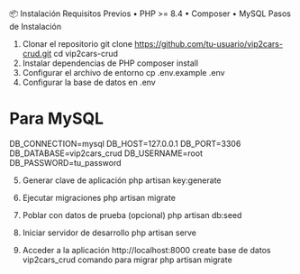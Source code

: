 📦 Instalación
Requisitos Previos
•	PHP >= 8.4
•	Composer
•	MySQL
Pasos de Instalación
1.	Clonar el repositorio
git clone https://github.com/tu-usuario/vip2cars-crud.git
cd vip2cars-crud
2.	Instalar dependencias de PHP
composer install
3.	Configurar el archivo de entorno
cp .env.example .env
4.	Configurar la base de datos en .env
# Para MySQL
DB_CONNECTION=mysql
DB_HOST=127.0.0.1
DB_PORT=3306
DB_DATABASE=vip2cars_crud
DB_USERNAME=root
DB_PASSWORD=tu_password

5.	Generar clave de aplicación
php artisan key:generate

7.	Ejecutar migraciones
php artisan migrate
8.	Poblar con datos de prueba (opcional)
php artisan db:seed
9.	Iniciar servidor de desarrollo
php artisan serve
10.	Acceder a la aplicación
http://localhost:8000
create base de datos 
vip2cars_crud
comando para migrar 
php artisan migrate

